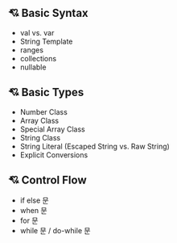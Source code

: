 ## 💘 Basic Syntax
- val vs. var
- String Template
- ranges
- collections
- nullable

## 💘 Basic Types
- Number Class
- Array Class
- Special Array Class
- String Class
- String Literal (Escaped String vs. Raw String)
- Explicit Conversions

## 💘 Control Flow
- if else 문
- when 문
- for 문
- while 문 / do-while 문
